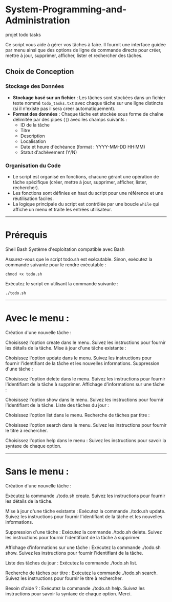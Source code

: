 # System-Programming-and-Administration
projet todo tasks

Ce script vous aide à gérer vos tâches à faire. Il fournit une interface guidée par menu ainsi que des options de ligne de commande directe pour créer, mettre à jour, supprimer, afficher, lister et rechercher des tâches.

## Choix de Conception

### Stockage des Données
- **Stockage basé sur un fichier** : Les tâches sont stockées dans un fichier texte nommé `todo_tasks.txt` avec chaque tâche sur une ligne distincte (si il n'existe pas il sera creer automatiquement).
- **Format des données** : Chaque tâche est stockée sous forme de chaîne délimitée par des pipes (`|`) avec les champs suivants :
  - ID de la tâche
  - Titre
  - Description
  - Localisation
  - Date et heure d'échéance (format : YYYY-MM-DD HH:MM)
  - Statut d'achèvement (Y/N)

### Organisation du Code
- Le script est organisé en fonctions, chacune gérant une opération de tâche spécifique (créer, mettre à jour, supprimer, afficher, lister, rechercher).
- Les fonctions sont définies en haut du script pour une référence et une réutilisation faciles.
- La logique principale du script est contrôlée par une boucle `while` qui affiche un menu et traite les entrées utilisateur.
---------------------------------------------------------------------------------------------------------------------------------
# Prérequis
Shell Bash
Système d'exploitation compatible avec Bash

Assurez-vous que le script todo.sh est exécutable. Sinon, exécutez la commande suivante pour le rendre exécutable :

    chmod +x todo.sh
    
Exécutez le script en utilisant la commande suivante :

    ./todo.sh

---------------------------------------------------------------------------------------------------------------------------------
# Avec le menu :
Création d'une nouvelle tâche :

Choisissez l'option create dans le menu.
Suivez les instructions pour fournir les détails de la tâche.
Mise à jour d'une tâche existante :

Choisissez l'option update dans le menu.
Suivez les instructions pour fournir l'identifiant de la tâche et les nouvelles informations.
Suppression d'une tâche :

Choisissez l'option delete dans le menu.
Suivez les instructions pour fournir l'identifiant de la tâche à supprimer.
Affichage d'informations sur une tâche :

Choisissez l'option show dans le menu.
Suivez les instructions pour fournir l'identifiant de la tâche.
Liste des tâches du jour :

Choisissez l'option list dans le menu.
Recherche de tâches par titre :

Choisissez l'option search dans le menu.
Suivez les instructions pour fournir le titre à rechercher.

Choisissez l'option help dans le menu :
Suivez les instructions pour savoir la syntaxe de chaque option.

---------------------------------------------------------------------------------------------------------------------------------
# Sans le menu :
Création d'une nouvelle tâche :

Exécutez la commande ./todo.sh create.
Suivez les instructions pour fournir les détails de la tâche.

Mise à jour d'une tâche existante :
Exécutez la commande ./todo.sh update.
Suivez les instructions pour fournir l'identifiant de la tâche et les nouvelles informations.

Suppression d'une tâche :
Exécutez la commande ./todo.sh delete.
Suivez les instructions pour fournir l'identifiant de la tâche à supprimer.

Affichage d'informations sur une tâche :
Exécutez la commande ./todo.sh show.
Suivez les instructions pour fournir l'identifiant de la tâche.

Liste des tâches du jour :
Exécutez la commande ./todo.sh list.

Recherche de tâches par titre :
Exécutez la commande ./todo.sh search.
Suivez les instructions pour fournir le titre à rechercher.

Besoin d'aide ? :
Exécutez la commande ./todo.sh help.
Suivez les instructions pour savoir la syntaxe de chaque option.
Merci.
